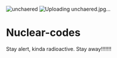 ![unchaered](https://github.com/user-attachments/assets/c3cab178-9a35-475d-be97-ebe8f09146a8)
![Uploading unchaered.jpg…]()
# Nuclear-codes
Stay alert, kinda radioactive. Stay away!!!!!!!

